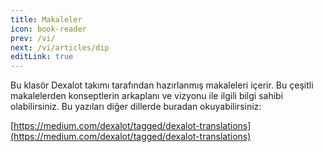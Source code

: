 ```yaml
---
title: Makaleler
icon: book-reader
prev: /vi/
next: /vi/articles/dip
editLink: true
---
```


Bu klasör Dexalot takımı tarafından hazırlanmış makaleleri içerir. Bu çeşitli makalelerden konseptlerin arkaplanı ve vizyonu ile ilgili bilgi sahibi olabilirsiniz. Bu yazıları diğer dillerde buradan okuyabilirsiniz:

[https://medium.com/dexalot/tagged/dexalot-translations](https://medium.com/dexalot/tagged/dexalot-translations)
